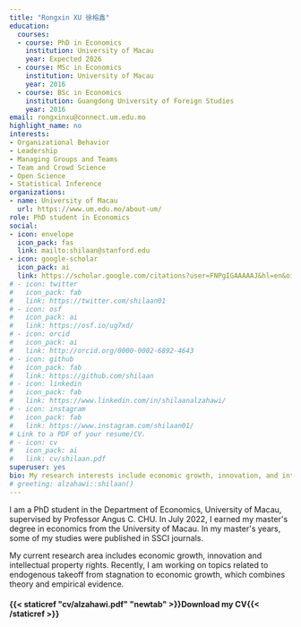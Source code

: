 ```yaml
---
title: "Rongxin XU 徐榕鑫"
education:
  courses:
  - course: PhD in Economics
    institution: University of Macau
    year: Expected 2026
  - course: MSc in Economics
    institution: University of Macau
    year: 2016
  - course: BSc in Economics
    institution: Guangdong University of Foreign Studies
    year: 2016
email: rongxinxu@connect.um.edu.mo
highlight_name: no
interests:
- Organizational Behavior 
- Leadership
- Managing Groups and Teams
- Team and Crowd Science 
- Open Science
- Statistical Inference
organizations:
- name: University of Macau
  url: https://www.um.edu.mo/about-um/
role: PhD student in Economics
social:
- icon: envelope
  icon_pack: fas
  link: mailto:shilaan@stanford.edu
- icon: google-scholar
  icon_pack: ai
  link: https://scholar.google.com/citations?user=FNPgIGAAAAAJ&hl=en&oi=sra
# - icon: twitter
#   icon_pack: fab
#   link: https://twitter.com/shilaan01
# - icon: osf
#   icon_pack: ai
#   link: https://osf.io/ug7xd/
# - icon: orcid
#   icon_pack: ai
#   link: http://orcid.org/0000-0002-6892-4643
# - icon: github
#   icon_pack: fab
#   link: https://github.com/shilaan
# - icon: linkedin
#   icon_pack: fab
#   link: https://www.linkedin.com/in/shilaanalzahawi/
# - icon: instagram
#   icon_pack: fab
#   link: https://www.instagram.com/shilaan01/
# Link to a PDF of your resume/CV.
# - icon: cv
#   icon_pack: ai
#   link: cv/shilaan.pdf
superuser: yes
bio: My research interests include economic growth, innovation, and intellectual property rights
# greeting: alzahawi::shilaan()
---
```


I am a PhD student in the Department of Economics, University of Macau, supervised by Professor Angus C. CHU. In July 2022, I earned my master's degree in economics from the University of Macau. In my master's years, some of my studies were published in SSCI journals.

My current research area includes economic growth, innovation and intellectual property rights. Recently, I am working on topics related to endogenous takeoff from stagnation to economic growth, which combines theory and empirical evidence.



#### <i class="fa fa-download" aria-hidden="true" style="color:#035AA6"></i> {{< staticref "cv/alzahawi.pdf" "newtab" >}}Download my CV{{< /staticref >}}
# </center> 